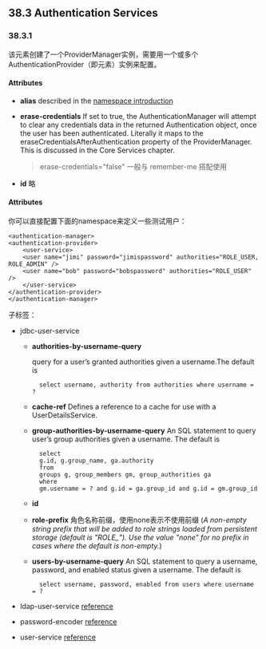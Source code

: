 ## 38.3 Authentication Services

### 38.3.1 <authentication-manager>

该元素创建了一个ProviderManager实例，需要用一个或多个AuthenticationProvider（即<authentication-provider>元素）实例来配置。

#### <authentication-manager> Attributes

- **alias** described in the [namespace introduction](http://docs.spring.io/spring-security/site/docs/4.1.0.RELEASE/reference/htmlsingle/#ns-auth-manager)
- **erase-credentials** If set to true, the AuthenticationManager will attempt to clear any credentials data in the returned Authentication object, once the user has been authenticated. Literally it maps to the eraseCredentialsAfterAuthentication property of the ProviderManager. This is discussed in the Core Services chapter. 

	> erase-credentials="false" 一般与 remember-me 搭配使用

- **id** 略

#### <authentication-provider> Attributes

 你可以直接配置下面的namespace来定义一些测试用户：

	<authentication-manager>
	<authentication-provider>
		<user-service>
		<user name="jimi" password="jimispassword" authorities="ROLE_USER, ROLE_ADMIN" />
		<user name="bob" password="bobspassword" authorities="ROLE_USER" />
		</user-service>
	</authentication-provider>
	</authentication-manager>

<authentication-provider> 子标签：

- jdbc-user-service

	- **authorities-by-username-query**

		query for a user’s granted authorities given a username.The default is 
	
			select username, authority from authorities where username = ?
	
	- **cache-ref** Defines a reference to a cache for use with a UserDetailsService. 
	
	- **group-authorities-by-username-query** An SQL statement to query user’s group authorities given a username. The default is
	
		    select
		    g.id, g.group_name, ga.authority
		    from
		    groups g, group_members gm, group_authorities ga
		    where
		    gm.username = ? and g.id = ga.group_id and g.id = gm.group_id
	
	- **id** 
	
	- **role-prefix** 角色名称前缀，使用none表示不使用前缀 (*A non-empty string prefix that will be added to role strings loaded from persistent storage (default is "ROLE_"). Use the value "none" for no prefix in cases where the default is non-empty.*) 
	
	- **users-by-username-query** An SQL statement to query a username, password, and enabled status given a username. The default is
	
	    	select username, password, enabled from users where username = ?

- ldap-user-service 	[reference](http://docs.spring.io/spring-security/site/docs/4.1.0.RELEASE/reference/htmlsingle/#nsa-ldap-user-service)
	
- password-encoder [reference](http://docs.spring.io/spring-security/site/docs/4.1.0.RELEASE/reference/htmlsingle/#nsa-password-encoder)
	
- user-service [reference](http://docs.spring.io/spring-security/site/docs/4.1.0.RELEASE/reference/htmlsingle/#nsa-user-service)
	





	 